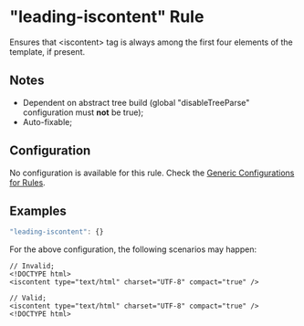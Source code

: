 # "leading-iscontent" Rule

Ensures that &lt;iscontent> tag is always among the first four elements of the template, if present.

## Notes

- Dependent on abstract tree build (global "disableTreeParse" configuration must **not** be true);<br/>
- Auto-fixable;

## Configuration

No configuration is available for this rule. Check the [Generic Configurations for Rules][generic-config].

## Examples

```js
"leading-iscontent": {}
```

For the above configuration, the following scenarios may happen:

```
// Invalid;
<!DOCTYPE html>
<iscontent type="text/html" charset="UTF-8" compact="true" />
```

```
// Valid;
<iscontent type="text/html" charset="UTF-8" compact="true" />
<!DOCTYPE html>
```

[generic-config]: <../generic-rule-config.md>
